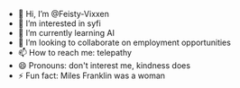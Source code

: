 - 👋 Hi, I’m @Feisty-Vixxen
- 👀 I’m interested in syfi
- 🌱 I’m currently learning AI
- 💞️ I’m looking to collaborate on employment opportunities
- 📫 How to reach me: telepathy
- 😄 Pronouns: don't interest me, kindness does
- ⚡ Fun fact: Miles Franklin was a woman

<!---
Feisty-Vixxen/Feisty-Vixxen is a ✨ special ✨ repository because its `README.md` (this file) appears on your GitHub profile.
You can click the Preview link to take a look at your changes.
--->
